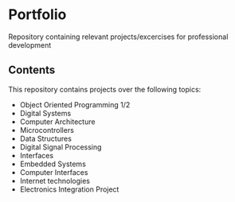 # Portfolio
Repository containing relevant projects/excercises for professional development

## Contents
This repository contains projects over the following topics:

- Object Oriented Programming 1/2
- Digital Systems
- Computer Architecture
- Microcontrollers
- Data Structures
- Digital Signal Processing
- Interfaces
- Embedded Systems
- Computer Interfaces
- Internet technologies
- Electronics Integration Project
